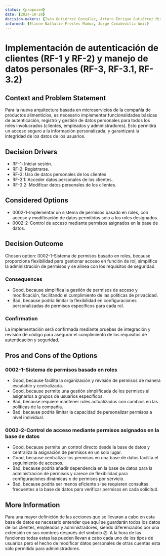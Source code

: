 ```yaml
---
status: {proposed}
date: {2024-10-29}
decision-makers: {Iván Gutiérrez González, Arturo Enrique Gutiérrez Mirandona}
informed: {Elinne Nathalie Freites Muñoz, Jorge Cimadevilla Aniz}
--- 
```


# Implementación de autenticación de clientes (RF-1 y RF-2) y manejo de datos personales (RF-3, RF-3.1, RF-3.2)

## Context and Problem Statement

Para la nueva arquitectura basada en microservicios de la compañía de productos alimenticios, es necesario implementar funcionalidades básicas de autenticación, registro y gestión de datos personales para todos los roles involucrados (clientes, empleados y administradores). Esto permitirá un acceso seguro a la información personalizada, y garantizará la integridad de los datos de los usuarios.

## Decision Drivers

* RF-1: Iniciar sesión.
* RF-2: Registrarse.
* RF-3: Uso de datos personales de los clientes
* RF-3.1: Acceder datos personales de los clientes.
* RF-3.2: Modificar datos personales de los clientes.


## Considered Options

* 0002-1-Implementar un sistema de permisos basado en roles, con acceso y modificación de datos permitidos solo a los roles designados.
* 0002-2-Control de acceso mediante permisos asignados en la base de datos.

## Decision Outcome

Chosen option: 0002-1-Sistema de permisos basado en roles, because proporciona flexibilidad para gestionar acceso en función de rol, simplifica la administración de permisos y se alinea con los requisitos de seguridad.

### Consequences

* Good, because simplifica la gestión de permisos de acceso y modificación, facilitando el cumplimiento de las políticas de privacidad.
* Bad, because podría limitar la flexibilidad en configuraciones personalizadas de permisos específicos para cada rol.

### Confirmation

La implementación será confirmada mediante pruebas de integración y revisión de código para asegurar el cumplimiento de los requisitos de autenticación y seguridad.

## Pros and Cons of the Options

### 0002-1-Sistema de permisos basado en roles

* Good, because facilita la organización y revisión de permisos de manera escalable y centralizada.
* Good, because permite una gestión simplificada de los permisos al asignarlos a grupos de usuarios específicos.
* Bad, because requiere mantener roles actualizados con cambios en las políticas de la compañía.
* Bad, because podría limitar la capacidad de personalizar permisos a nivel individual.

### 0002-2-Control de acceso mediante permisos asignados en la base de datos

* Good, because permite un control directo desde la base de datos y centraliza la asignación de permisos en un solo lugar.
* Good, because centralizar los permisos en una base de datos facilita el seguimiento de accesos.
* Bad, because podría añadir dependencia en la base de datos para la administración de permisos y carece de flexibilidad para configuraciones dinámicas o de permisos por servicio.
* Bad, because podría ser menos eficiente si se requieren consultas frecuentes a la base de datos para verificar permisos en cada solicitud.

## More Information

Para una mayor definición de las acciones que se llevaran a cabo en esta base de datos es necesario entender que aquí se guardarán todos los datos de los clientes, empleados y administradores, siendo diferenciados por una extensión en sus nombres después del símbolo @. A la hora de las funciones todas estas las pueden llevan a cabo cada uno de los tipos de usuarios pero el hecho de modificar datos personales de otras cuentas esta solo permitido para administradores.
